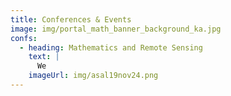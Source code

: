 ```yaml
---
title: Conferences & Events
image: img/portal_math_banner_background_ka.jpg
confs:
  - heading: Mathematics and Remote Sensing
    text: |
      We 
    imageUrl: img/asal19nov24.png
---
```

